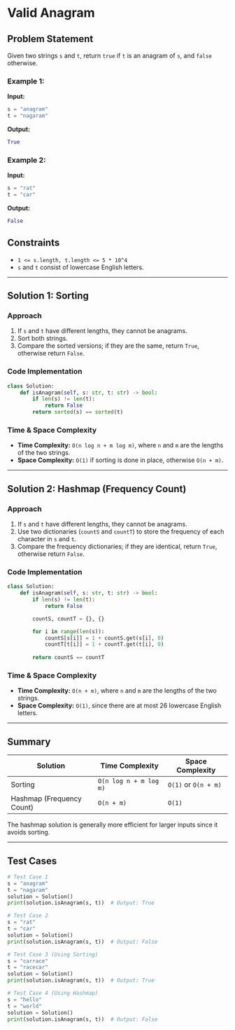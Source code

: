 # Valid Anagram

## Problem Statement
Given two strings `s` and `t`, return `true` if `t` is an anagram of `s`, and `false` otherwise.

### Example 1:
**Input:**
```python
s = "anagram"
t = "nagaram"
```
**Output:**
```python
True
```

### Example 2:
**Input:**
```python
s = "rat"
t = "car"
```
**Output:**
```python
False
```

## Constraints
- `1 <= s.length, t.length <= 5 * 10^4`
- `s` and `t` consist of lowercase English letters.

---

## Solution 1: Sorting
### Approach
1. If `s` and `t` have different lengths, they cannot be anagrams.
2. Sort both strings.
3. Compare the sorted versions; if they are the same, return `True`, otherwise return `False`.

### Code Implementation
```python
class Solution:
    def isAnagram(self, s: str, t: str) -> bool:
        if len(s) != len(t):
            return False
        return sorted(s) == sorted(t)
```

### Time & Space Complexity
- **Time Complexity:** `O(n log n + m log m)`, where `n` and `m` are the lengths of the two strings.
- **Space Complexity:** `O(1)` if sorting is done in place, otherwise `O(n + m)`.

---

## Solution 2: Hashmap (Frequency Count)
### Approach
1. If `s` and `t` have different lengths, they cannot be anagrams.
2. Use two dictionaries (`countS` and `countT`) to store the frequency of each character in `s` and `t`.
3. Compare the frequency dictionaries; if they are identical, return `True`, otherwise return `False`.

### Code Implementation
```python
class Solution:
    def isAnagram(self, s: str, t: str) -> bool:
        if len(s) != len(t):
            return False

        countS, countT = {}, {}

        for i in range(len(s)):
            countS[s[i]] = 1 + countS.get(s[i], 0)
            countT[t[i]] = 1 + countT.get(t[i], 0)
        
        return countS == countT
```

### Time & Space Complexity
- **Time Complexity:** `O(n + m)`, where `n` and `m` are the lengths of the two strings.
- **Space Complexity:** `O(1)`, since there are at most 26 lowercase English letters.

---

## Summary
| Solution | Time Complexity | Space Complexity |
|----------|----------------|------------------|
| Sorting | `O(n log n + m log m)` | `O(1)` or `O(n + m)` |
| Hashmap (Frequency Count) | `O(n + m)` | `O(1)` |

The hashmap solution is generally more efficient for larger inputs since it avoids sorting.

---

## Test Cases
```python
# Test Case 1
s = "anagram"
t = "nagaram"
solution = Solution()
print(solution.isAnagram(s, t))  # Output: True

# Test Case 2
s = "rat"
t = "car"
solution = Solution()
print(solution.isAnagram(s, t))  # Output: False

# Test Case 3 (Using Sorting)
s = "carrace"
t = "racecar"
solution = Solution()
print(solution.isAnagram(s, t))  # Output: True

# Test Case 4 (Using Hashmap)
s = "hello"
t = "world"
solution = Solution()
print(solution.isAnagram(s, t))  # Output: False
```